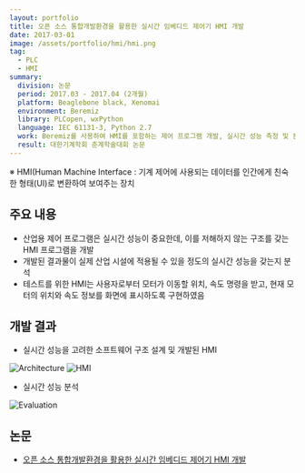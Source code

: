 ```yaml
---
layout: portfolio
title: 오픈 소스 통합개발환경을 활용한 실시간 임베디드 제어기 HMI 개발
date: 2017-03-01
image: /assets/portfolio/hmi/hmi.png
tag:
  - PLC
  - HMI
summary:
  division: 논문
  period: 2017.03 - 2017.04 (2개월)
  platform: Beaglebone black, Xenomai
  environment: Beremiz
  library: PLCopen, wxPython
  language: IEC 61131-3, Python 2.7
  work: Beremiz를 사용하여 HMI를 포함하는 제어 프로그램 개발, 실시간 성능 측정 및 분석
  result: 대한기계학회 춘계학술대회 논문
---
```


※ HMI(Human Machine Interface : 기계 제어에 사용되는 데이터를 인간에게 친숙한 형태(UI)로 변환하여 보여주는 장치

## 주요 내용

* 산업용 제어 프로그램은 실시간 성능이 중요한데, 이를 저해하지 않는 구조를 갖는 HMI 프로그램을 개발
* 개발된 결과물이 실제 산업 시설에 적용될 수 있을 정도의 실시간 성능을 갖는지 분석
* 테스트를 위한 HMI는 사용자로부터 모터가 이동할 위치, 속도 명령을 받고, 현재 모터의 위치와 속도 정보를 화면에 표시하도록 구현하였음

## 개발 결과

* 실시간 성능을 고려한 소프트웨어 구조 설계 및 개발된 HMI

![Architecture]({{site.baseurl}}/assets/portfolio/hmi/architecture.png)
![HMI]({{site.baseurl}}/assets/portfolio/hmi/hmi.png)

* 실시간 성능 분석

![Evaluation]({{site.baseurl}}/assets/portfolio/hmi/evaluation.png)

## 논문

* [오픈 소스 통합개발환경을 활용한 실시간 임베디드 제어기 HMI 개발](http://www.dbpia.co.kr/Journal/ArticleDetail/NODE07182217?TotalCount=0&Seq=4&isIdentifyAuthor=1&Collection=0&isFullText=0&specificParam=0&SearchMethod=0&Page=1&PageSize=20)
